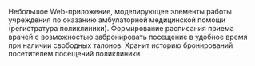Небольшое Web-приложение, моделирующее элементы работы учреждения по оказанию амбулаторной медицинской помощи (регистратура поликлиники). Формирование расписания приема врачей с возможностью забронировать посещение в удобное время при наличии свободных талонов. Хранит историю бронирований посетителем посещений поликлиники.
